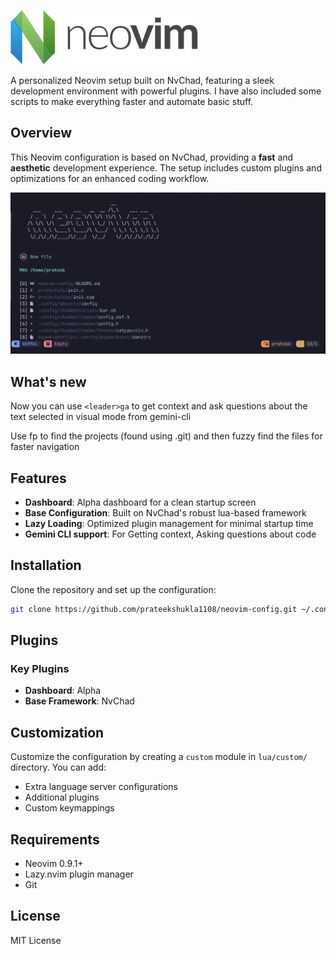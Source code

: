 ![Neovim Logo](assets/neovim.png)

A personalized Neovim setup built on NvChad, featuring a sleek development environment with powerful plugins. I have also included some scripts to make everything faster and automate basic stuff.

## Overview

This Neovim configuration is based on NvChad, providing a **fast** and **aesthetic** development experience. The setup includes custom plugins and optimizations for an enhanced coding workflow.

![ScreenShot](assets/ss.png)


## What's new

Now you can use `<leader>ga` to get context and ask questions about the text selected in visual mode from gemini-cli 

Use <leader>fp to find the projects (found using .git) and then fuzzy find the files for faster navigation

## Features

- **Dashboard**: Alpha dashboard for a clean startup screen
- **Base Configuration**: Built on NvChad's robust lua-based framework
- **Lazy Loading**: Optimized plugin management for minimal startup time
- **Gemini CLI support**: For Getting context, Asking questions about code

## Installation

Clone the repository and set up the configuration:

```bash
git clone https://github.com/prateekshukla1108/neovim-config.git ~/.config/nvim
```

## Plugins

### Key Plugins
- **Dashboard**: Alpha
- **Base Framework**: NvChad

## Customization

Customize the configuration by creating a `custom` module in `lua/custom/` directory. You can add:
- Extra language server configurations
- Additional plugins
- Custom keymappings

## Requirements

- Neovim 0.9.1+
- Lazy.nvim plugin manager
- Git

## License

MIT License

